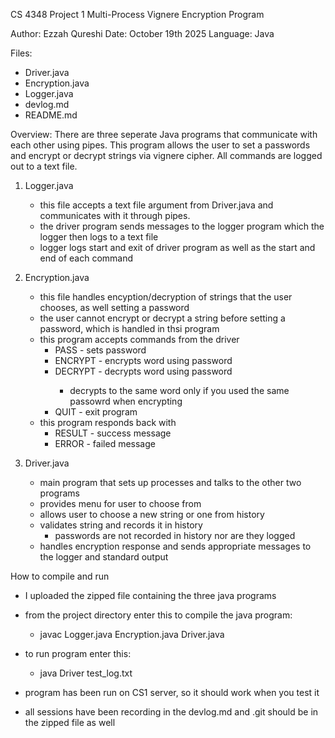 CS 4348 Project 1
Multi-Process Vignere Encryption Program

Author: Ezzah Qureshi
Date: October 19th 2025
Language: Java

Files:

- Driver.java
- Encryption.java
- Logger.java
- devlog.md
- README.md

Overview:
There are three seperate Java programs that communicate with each other using pipes. This program allows the user to set a passwords and encrypt or decrypt strings via vignere cipher. All commands are logged out to a text file.

1. Logger.java

   - this file accepts a text file argument from Driver.java and communicates with it through pipes.
   - the driver program sends messages to the logger program which the logger then logs to a text file
   - logger logs start and exit of driver program as well as the start and end of each command

2. Encryption.java

   - this file handles encyption/decryption of strings that the user chooses, as well setting a password
   - the user cannot encrypt or decrypt a string before setting a password, which is handled in thsi program
   - this program accepts commands from the driver
     - PASS <password> - sets password
     - ENCRYPT <plain text> - encrypts word using password
     - DECRYPT <cipher text> - decrypts word using password
       - decrypts to the same word only if you used the same passowrd when encrypting
     - QUIT - exit program
   - this program responds back with
     - RESULT <message> - success message
     - ERROR <message> - failed message

3. Driver.java
   - main program that sets up processes and talks to the other two programs
   - provides menu for user to choose from
   - allows user to choose a new string or one from history
   - validates string and records it in history
     - passwords are not recorded in history nor are they logged
   - handles encryption response and sends appropriate messages to the logger and standard output

How to compile and run

- I uploaded the zipped file containing the three java programs
- from the project directory enter this to compile the java program:
  - javac Logger.java Encryption.java Driver.java
- to run program enter this:

  - java Driver test_log.txt

- program has been run on CS1 server, so it should work when you test it
- all sessions have been recording in the devlog.md and .git should be in the zipped file as well
